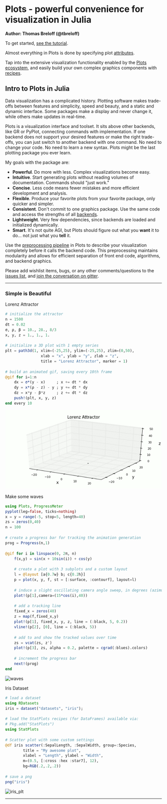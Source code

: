 
# Plots - powerful convenience for visualization in Julia

**Author: Thomas Breloff (@tbreloff)**

To get started, [see the tutorial](/tutorial).

Almost everything in Plots is done by specifying plot [attributes](/attributes).

Tap into the extensive visualization functionality enabled by the [Plots ecosystem](/ecosystem), and easily build your own complex graphics components with [recipes](/recipes).


## Intro to Plots in Julia

Data visualization has a complicated history.  Plotting software makes trade-offs between features and simplicity, speed and beauty, and a static and dynamic interface. Some packages make a display and never change it, while others make updates in real-time.

Plots is a visualization interface and toolset. It sits above other backends, like GR or PyPlot, connecting commands with implementation. If one backend does not support your desired features or make the right trade-offs, you can just switch to another backend with one command. No need to change your code. No need to learn a new syntax. Plots might be the last plotting package you ever learn.

My goals with the package are:

- **Powerful**.  Do more with less. Complex visualizations become easy.
- **Intuitive**.  Start generating plots without reading volumes of documentation. Commands should "just work."
- **Concise**.  Less code means fewer mistakes and more efficient development and analysis.
- **Flexible**.  Produce your favorite plots from your favorite package, only quicker and simpler.
- **Consistent**.  Don't commit to one graphics package. Use the same code and access the strengths of all [backends](/backends).
- **Lightweight**.  Very few dependencies, since backends are loaded and initialized dynamically.
- **Smart**.  It's not quite AGI, but Plots should figure out what you **want** it to do... not just what you **tell** it.

Use the [preprocessing pipeline](/pipeline) in Plots to describe your visualization completely before it calls the backend code.  This preprocessing maintains modularity and allows for efficient separation of front end code, algorithms, and backend graphics.

Please add wishlist items, bugs, or any other comments/questions to the [issues list](https://github.com/tbreloff/Plots.jl/issues), and [join the conversation on gitter](https://gitter.im/tbreloff/Plots.jl).

---

### Simple is Beautiful

Lorenz Attractor

```julia
# initialize the attractor
n = 1500
dt = 0.02
σ, ρ, β = 10., 28., 8/3
x, y, z = 1., 1., 1.

# initialize a 3D plot with 1 empty series
plt = path3d(1, xlim=(-25,25), ylim=(-25,25), zlim=(0,50),
                xlab = "x", ylab = "y", zlab = "z",
                title = "Lorenz Attractor", marker = 1)

# build an animated gif, saving every 10th frame
@gif for i=1:n
    dx = σ*(y - x)     ; x += dt * dx
    dy = x*(ρ - z) - y ; y += dt * dy
    dz = x*y - β*z     ; z += dt * dz
    push!(plt, x, y, z)
end every 10
```

![](examples/img/lorenz.gif)

Make some waves

```julia
using Plots, ProgressMeter
pyplot(leg=false, ticks=nothing)
x = y = range(-5, stop=5, length=40)
zs = zeros(0,40)
n = 100

# create a progress bar for tracking the animation generation
prog = Progress(n,1)

@gif for i in linspace(0, 2π, n)
    f(x,y) = sin(x + 10sin(i)) + cos(y)

    # create a plot with 3 subplots and a custom layout
    l = @layout [a{0.7w} b; c{0.2h}]
    p = plot(x, y, f, st = [:surface, :contourf], layout=l)

    # induce a slight oscillating camera angle sweep, in degrees (azimuth, altitude)
    plot!(p[1],camera=(15*cos(i),40))

    # add a tracking line
    fixed_x = zeros(40)
    z = map(f,fixed_x,y)
    plot!(p[1], fixed_x, y, z, line = (:black, 5, 0.2))
    vline!(p[2], [0], line = (:black, 5))

    # add to and show the tracked values over time
    zs = vcat(zs, z')
    plot!(p[3], zs, alpha = 0.2, palette = cgrad(:blues).colors)

    # increment the progress bar
    next!(prog)
end
```

![waves](examples/img/waves.gif)

Iris Dataset

```julia
# load a dataset
using RDatasets
iris = dataset("datasets", "iris");

# load the StatPlots recipes (for DataFrames) available via:
# Pkg.add("StatPlots")
using StatPlots

# Scatter plot with some custom settings
@df iris scatter(:SepalLength, :SepalWidth, group=:Species,
        title = "My awesome plot",
        xlabel = "Length", ylabel = "Width",
        m=(0.5, [:cross :hex :star7], 12),
        bg=RGB(.2,.2,.2))

# save a png
png("iris")
```

![iris_plt](examples/img/iris.png)

---
